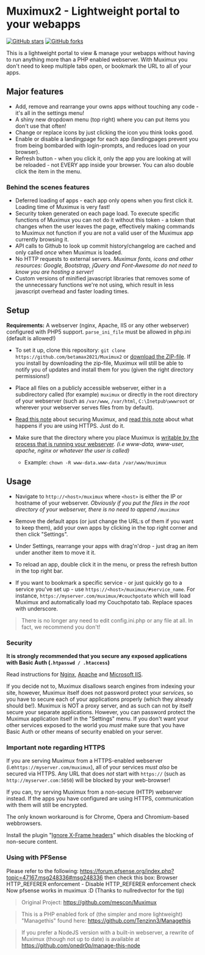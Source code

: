 # Muximux2 - Lightweight portal to your webapps

[![GitHub stars](https://img.shields.io/github/stars/betamax2021/Muximux2.svg)](https://github.com/betamax2021/Muximux2/stargazers) [![GitHub forks](https://img.shields.io/github/forks/betamax2021/Muximux2.svg)](https://github.com/betamax2021/Muximux2/network)

This is a lightweight portal to view & manage your webapps without having to run anything more than a PHP enabled webserver.
With Muximux you don't need to keep multiple tabs open, or bookmark the URL to all of your apps.

## Major features
* Add, remove and rearrange your owns apps without touching any code - it's all in the settings menu!
* A shiny new dropdown menu (top right) where you can put items you don't use that often!
* Change or replace icons by just clicking the icon you think looks good.
* Enable or disable a landingpage for each app (landingpages prevent you from being bombarded with login-prompts, and reduces load on your browser).
* Refresh button - when you click it, only the app you are looking at will be reloaded - not EVERY app inside your browser. You can also double click the item in the menu.

### Behind the scenes features
* Deferred loading of apps - each app only opens when you first click it. Loading time of Muximux is very fast!
* Security token generated on each page load. To execute specific functions of Muximux you can not do it without this token - a token that changes when the user leaves the page, effectively making commands to Muximux not function if you are not a valid user of the Muximux app currently browsing it.
* API calls to Github to look up commit history/changelog are cached and only called *once* when Muximux is loaded.
* No HTTP requests to external servers. *Muximux fonts, icons and other resources: Google, Bootstrap, jQuery and Font-Awesome do not need to know you are hosting a server!*
* Custom versions of minified javascript libraries that removes some of the unnecessary functions we're not using, which result in less javascript overhead and faster loading times.

## Setup

**Requirements:** A webserver (nginx, Apache, IIS or any other webserver) configured with PHP5 support.
`` parse_ini_file `` must be allowed in php.ini (default is allowed!)

- To set it up, clone this repository:
`` git clone https://github.com/betamax2021/Muximux2 `` or [download the ZIP-file](https://github.com/betamax2021/Muximux2/archive/master.zip). If you install by downloading the zip-file, Muximux will still be able to notify you of updates and install them for you (given the right directory permissions!)

- Place all files on a publicly accessible webserver, either in a subdirectory called (for example) ``muximux`` or directly in the root directory of your webserver (such as ``/var/www``, ``/var/html``, ``C:\Inetpub\wwwroot`` or wherever your webserver serves files from by default).

- [Read this note](#security) about securing Muximux, and [read this note](#important-note-regarding-https) about what happens if you are using HTTPS. Just do it.

- Make sure that the directory where you place Muximux is [writable by the process that is running your webserver](http://lmgtfy.com/?q=how+to+make+a+directory+writable+by+my+webserver). *(i.e www-data, www-user, apache, nginx or whatever the user is called)*
  - Example: ``chown -R www-data.www-data /var/www/muximux``


## Usage
- Navigate to ``http://<host>/muximux`` where ``<host>`` is either the IP or hostname of your webserver. *Obviously if you put the files in the root directory of your webserver, there is no need to append ``/muximux``*

- Remove the default apps (or just change the URL:s of them if you want to keep them), add your own apps by clicking in the top right corner and then click "Settings".

- Under Settings, rearrange your apps with drag'n'drop - just drag an item under another item to move it it.

- To reload an app, double click it in the menu, or press the refresh button in the top right bar.

- If you want to bookmark a specific service - or just quickly go to a service you've set up - use ``https://<host>/muximux/#service_name``. For instance, ``https://myserver.com/muximux/#couchpotato`` which will load Muximux and automatically load my Couchpotato tab. Replace spaces with underscore.

> There is no longer any need to edit config.ini.php or any file at all. In fact, we recommend you don't!

### Security
**It is strongly recommended that you secure any exposed applications with Basic Auth (``.htpasswd / .htaccess``)**

Read instructions for [Nginx](https://www.digitalocean.com/community/tutorials/how-to-set-up-password-authentication-with-nginx-on-ubuntu-14-04), [Apache](https://www.digitalocean.com/community/tutorials/how-to-set-up-password-authentication-with-apache-on-ubuntu-14-04) and [Microsoft IIS](http://serverfault.com/a/272292).

If you decide not to, Muximux disallows search engines from indexing your site, however, Muximux itself does not password protect your *services*, so you have to secure each of your applications properly (which they already should be!).
Muximux is NOT a proxy server, and as such can not by itself secure your separate applications.
However, you can password protect the Muximux application itself in the "Settings" menu. If you don't want your other services exposed to the world you *must* make sure that you have Basic Auth or other means of security enabled on your server.

### Important note regarding HTTPS
 If you are serving Muximux from a HTTPS-enabled webserver (i.e``https://myserver.com/muximux``), all of your services *must* *also* be secured via HTTPS.
 Any URL that does *not* start with ``https://`` (such as ``http://myserver.com:5050``) will be blocked by your web-browser!

 If you can, try serving Muximux from a non-secure (HTTP) webserver instead.
 If the apps you have configured are using HTTPS, communication with them will still be encrypted.

 The only known workaround is for Chrome, Opera and Chromium-based webbrowsers.

 Install the plugin "[Ignore X-Frame headers](https://chrome.google.com/webstore/detail/ignore-x-frame-headers/gleekbfjekiniecknbkamfmkohkpodhe)" which disables the blocking of non-secure content.

### Using with PFSense
Please refer to the following:
https://forum.pfsense.org/index.php?topic=47167.msg248336#msg248336
then check this box:
Browser HTTP_REFERER enforcement - Disable HTTP_REFERER enforcement check
Now pfsense works in muximux :D
(Thanks to nullredvector for the tip)

>Original Project:
> https://github.com/mescon/Muximux

> This is a PHP enabled fork of (the simpler and more lightweight) "Managethis" found here:
> https://github.com/Tenzinn3/Managethis

> If you prefer a NodeJS version with a built-in webserver, a rewrite of Muximux (though not up to date) is available at
> https://github.com/onedr0p/manage-this-node
